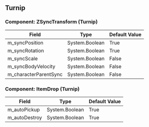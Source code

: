## Turnip

### Component: ZSyncTransform (Turnip)

|Field|Type|Default Value|
|-----|----|-------------|
|m_syncPosition|System.Boolean|True|
|m_syncRotation|System.Boolean|True|
|m_syncScale|System.Boolean|False|
|m_syncBodyVelocity|System.Boolean|False|
|m_characterParentSync|System.Boolean|False|

### Component: ItemDrop (Turnip)

|Field|Type|Default Value|
|-----|----|-------------|
|m_autoPickup|System.Boolean|True|
|m_autoDestroy|System.Boolean|True|

